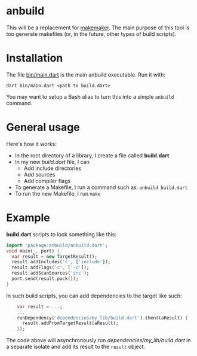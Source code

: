 # anbuild

This will be a replacement for [makemaker](https://github.com/unixpickle/makemaker).  The main purpose of this tool is too generate makefiles (or, in the future, other types of build scripts).

# Installation

The file [bin/main.dart](bin/main.dart) is the main anbuild executable. Run it with:

    dart bin/main.dart <path to build.dart>

You may want to setup a Bash alias to turn this into a simple `anbuild` command.

# General usage

Here's how it works:

 * In the root directory of a library, I create a file called **build.dart**.
 * In my new *build.dart* file, I can
   * Add include directories
   * Add sources
   * Add compiler flags
 * To generate a Makefile, I run a command such as: `anbuild build.dart`
 * To run the new Makefile, I run `make`

# Example

**build.dart** scripts to look something like this:

```dart
import 'package:anbuild/anbuild.dart';
void main(_, port) {
  var result = new TargetResult();
  result.addIncludes('c', ['include']);
  result.addFlags('c', ['-c']);
  result.addScanSources('src');
  port.send(result.pack());
}
```

In such build scripts, you can add dependencies to the target like such:

```dart
    var result = ...;
    ...
	runDependency('dependencies/my_lib/build.dart').then((aResult) {
      result.addFromTargetResult(aResult);
    });
```

The code above will asynchronously run *dependencies/my_lib/build.dart* in a separate isolate and add its result to the `result` object.
